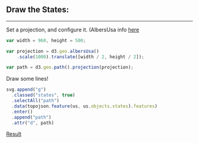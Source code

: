 ## Draw the States:

***

Set a projection, and configure it. (AlbersUsa info [here](https://github.com/mbostock/d3/wiki/Geo-Projections#wiki-standard-projections)

```javascript
var width = 960, height = 500;

var projection = d3.geo.albersUsa()
    .scale(1000).translate([width / 2, height / 2]);

var path = d3.geo.path().projection(projection);

```

Draw some lines!

```javascript
svg.append("g")
  .classed("states", true)
  .selectAll("path")
  .data(topojson.feature(us, us.objects.states).features)
  .enter()
  .append("path")
  .attr("d", path)
```
[Result](step2.html)
